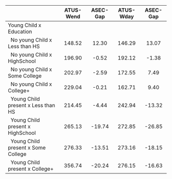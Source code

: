 
|                      |    ATUS-Wend |     ASEC-Gap |    ATUS-Wday |     ASEC-Gap |
| -------------------- | :----------: | :----------: | :----------: | :----------: |
| Young Child x Education |              |              |              |              |
| &nbsp;&nbsp;No young Child x Less than HS |       148.52 |        12.30 |       146.29 |        13.07 |
| &nbsp;&nbsp;No young Child x HighSchool |       196.90 |        -0.52 |       192.12 |        -1.38 |
| &nbsp;&nbsp;No young Child x Some College |       202.97 |        -2.59 |       172.55 |         7.49 |
| &nbsp;&nbsp;No young Child x College+ |       229.04 |        -0.21 |       162.71 |         9.40 |
| &nbsp;&nbsp;Young Child present x Less than HS |       214.45 |        -4.44 |       242.94 |       -13.32 |
| &nbsp;&nbsp;Young Child present x HighSchool |       265.13 |       -19.74 |       272.85 |       -26.85 |
| &nbsp;&nbsp;Young Child present x Some College |       276.33 |       -13.51 |       273.16 |       -18.15 |
| &nbsp;&nbsp;Young Child present x College+ |       356.74 |       -20.24 |       276.15 |       -16.63 |

